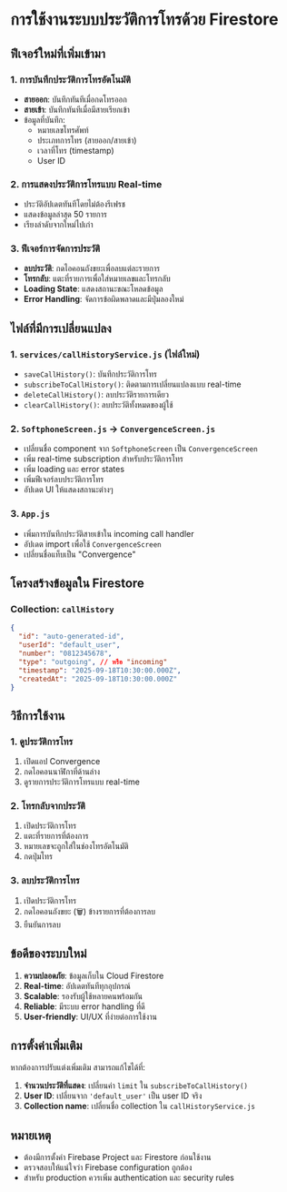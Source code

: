 # การใช้งานระบบประวัติการโทรด้วย Firestore

## ฟีเจอร์ใหม่ที่เพิ่มเข้ามา

### 1. การบันทึกประวัติการโทรอัตโนมัติ
- **สายออก**: บันทึกทันทีเมื่อกดโทรออก
- **สายเข้า**: บันทึกทันทีเมื่อมีสายเรียกเข้า
- ข้อมูลที่บันทึก:
  - หมายเลขโทรศัพท์
  - ประเภทการโทร (สายออก/สายเข้า)
  - เวลาที่โทร (timestamp)
  - User ID

### 2. การแสดงประวัติการโทรแบบ Real-time
- ประวัติอัปเดตทันทีโดยไม่ต้องรีเฟรช
- แสดงข้อมูลล่าสุด 50 รายการ
- เรียงลำดับจากใหม่ไปเก่า

### 3. ฟีเจอร์การจัดการประวัติ
- **ลบประวัติ**: กดไอคอนถังขยะเพื่อลบแต่ละรายการ
- **โทรกลับ**: แตะที่รายการเพื่อใส่หมายเลขและโทรกลับ
- **Loading State**: แสดงสถานะขณะโหลดข้อมูล
- **Error Handling**: จัดการข้อผิดพลาดและมีปุ่มลองใหม่

## ไฟล์ที่มีการเปลี่ยนแปลง

### 1. `services/callHistoryService.js` (ไฟล์ใหม่)
- `saveCallHistory()`: บันทึกประวัติการโทร
- `subscribeToCallHistory()`: ติดตามการเปลี่ยนแปลงแบบ real-time
- `deleteCallHistory()`: ลบประวัติรายการเดียว
- `clearCallHistory()`: ลบประวัติทั้งหมดของผู้ใช้

### 2. `SoftphoneScreen.js` → `ConvergenceScreen.js`
- เปลี่ยนชื่อ component จาก `SoftphoneScreen` เป็น `ConvergenceScreen`
- เพิ่ม real-time subscription สำหรับประวัติการโทร
- เพิ่ม loading และ error states
- เพิ่มฟีเจอร์ลบประวัติการโทร
- อัปเดต UI ให้แสดงสถานะต่างๆ

### 3. `App.js`
- เพิ่มการบันทึกประวัติสายเข้าใน incoming call handler
- อัปเดต import เพื่อใช้ `ConvergenceScreen`
- เปลี่ยนชื่อแท็บเป็น "Convergence"

## โครงสร้างข้อมูลใน Firestore

### Collection: `callHistory`
```json
{
  "id": "auto-generated-id",
  "userId": "default_user",
  "number": "0812345678",
  "type": "outgoing", // หรือ "incoming"
  "timestamp": "2025-09-18T10:30:00.000Z",
  "createdAt": "2025-09-18T10:30:00.000Z"
}
```

## วิธีการใช้งาน

### 1. ดูประวัติการโทร
1. เปิดแอป Convergence
2. กดไอคอนนาฬิกาที่ด้านล่าง
3. ดูรายการประวัติการโทรแบบ real-time

### 2. โทรกลับจากประวัติ
1. เปิดประวัติการโทร
2. แตะที่รายการที่ต้องการ
3. หมายเลขจะถูกใส่ในช่องโทรอัตโนมัติ
4. กดปุ่มโทร

### 3. ลบประวัติการโทร
1. เปิดประวัติการโทร
2. กดไอคอนถังขยะ (🗑️) ข้างรายการที่ต้องการลบ
3. ยืนยันการลบ

## ข้อดีของระบบใหม่

1. **ความปลอดภัย**: ข้อมูลเก็บใน Cloud Firestore
2. **Real-time**: อัปเดตทันทีทุกอุปกรณ์
3. **Scalable**: รองรับผู้ใช้หลายคนพร้อมกัน
4. **Reliable**: มีระบบ error handling ที่ดี
5. **User-friendly**: UI/UX ที่ง่ายต่อการใช้งาน

## การตั้งค่าเพิ่มเติม

หากต้องการปรับแต่งเพิ่มเติม สามารถแก้ไขได้ที่:

1. **จำนวนประวัติที่แสดง**: เปลี่ยนค่า `limit` ใน `subscribeToCallHistory()`
2. **User ID**: เปลี่ยนจาก `'default_user'` เป็น user ID จริง
3. **Collection name**: เปลี่ยนชื่อ collection ใน `callHistoryService.js`

## หมายเหตุ

- ต้องมีการตั้งค่า Firebase Project และ Firestore ก่อนใช้งาน
- ตรวจสอบให้แน่ใจว่า Firebase configuration ถูกต้อง
- สำหรับ production ควรเพิ่ม authentication และ security rules